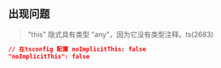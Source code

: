 ## 出现问题
> "this" 隐式具有类型 "any"，因为它没有类型注释。ts(2683)

```json
// 在tsconfig 配置 noImplicitThis: false
"noImplicitThis": false
```